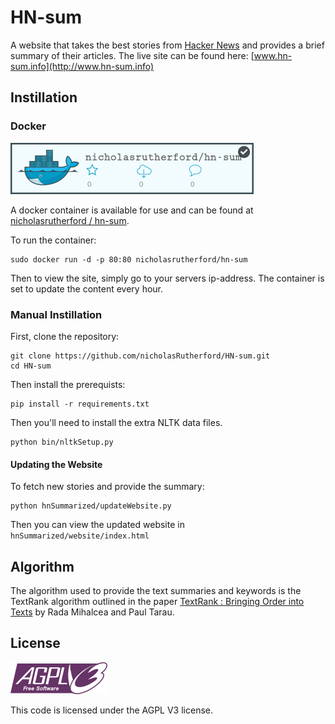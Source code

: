 # HN-sum
A website that takes the best stories from [Hacker News](https://news.ycombinator.com/)
and provides a brief summary of their articles. The live site can be found here:
[www.hn-sum.info](http://www.hn-sum.info)

## Instillation
### Docker
![Docker Badge](/docs/docker-badge.png)

A docker container is available for use and can be found at
[nicholasrutherford / hn-sum](https://registry.hub.docker.com/u/nicholasrutherford/hn-sum/).

To run the container:

    sudo docker run -d -p 80:80 nicholasrutherford/hn-sum

Then to view the site, simply go to your servers ip-address. The container is
set to update the content every hour.

### Manual Instillation
First, clone the repository:

    git clone https://github.com/nicholasRutherford/HN-sum.git
    cd HN-sum

Then install the prerequists:

    pip install -r requirements.txt

Then you'll need to install the extra NLTK data files.

    python bin/nltkSetup.py

#### Updating the Website
To fetch new stories and provide the summary:

    python hnSummarized/updateWebsite.py

 Then you can view the updated website in `hnSummarized/website/index.html`

## Algorithm
The algorithm used to provide the text summaries and keywords is the TextRank
algorithm outlined in the paper
[TextRank : Bringing Order into Texts](http://web.eecs.umich.edu/~mihalcea/papers/mihalcea.emnlp04.pdf) by
Rada Mihalcea and Paul Tarau.

## License
![AGPL V3 logo](/docs/agplv3.png)

This code is licensed under the AGPL V3 license.
